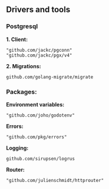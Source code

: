 ## Drivers and tools
### Postgresql
**1. Client:**
```
"github.com/jackc/pgconn"
"github.com/jackc/pgx/v4"
```

**2. Migrations:**
```
github.com/golang-migrate/migrate
```

### Packages:

**Environment variables:**
```
"github.com/joho/godotenv"
```

**Errors:**
```
"github.com/pkg/errors"
```
**Logging:**
```
github.com/sirupsen/logrus
```

**Router:**
```
"github.com/julienschmidt/httprouter"
```